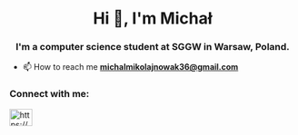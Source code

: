 <h1 align="center">Hi 👋, I'm Michał</h1>
<h3 align="center">I'm a computer science student at SGGW in Warsaw, Poland.</h3>

-   📫 How to reach me **michalmikolajnowak36@gmail.com**

### Connect with me:

[<img align="center" src="https://raw.githubusercontent.com/rahuldkjain/github-profile-readme-generator/master/src/images/icons/Social/linked-in-alt.svg" alt="https://www.linkedin.com/in/michał-nowak-68504a227/" height="30" width="40" />](https://www.linkedin.com/in/michał-nowak-68504a227/)

